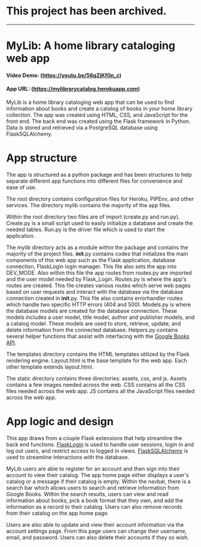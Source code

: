# This project has been archived.

---

# MyLib: A home library cataloging web app
#### Video Demo: (https://youtu.be/56qZjKf0n_c)
#### App URL: (https://mylibrarycatalog.herokuapp.com)

MyLib is a home library cataloging web app that can be used to find information about books and create a catalog of books in your home library collection. The app was created using HTML, CSS, and JavaScript for the front end. The back end was created using the Flask framework in Python. Data is stored and retrieved via a PostgreSQL database using FlaskSQLAlchemy.

# App structure
The app is structured as a python package and has been structures to help separate different app functions into different files for convenience and ease of use.

The root directory contains configuration files for Heroku, PIPEnv, and other services. The directory mylib contains the majority of the app files.

Within the root directory two files are of import (create.py and run.py). Create.py is a small script used to easily initialize a database and create the needed tables. Run.py is the driver file which is used to start the application.

The mylib directory acts as a module within the package and contains the majority of the project files.
__init__.py contains codes that initializes the main components of this web app such as the Flask application, database connection, FlaskLogin login manager. This file also sets 	the app into DEV_MODE. Also within this file the app routes from routes.py are imported and the user model needed by Flask_Login. Routes.py is where the app's routes are created. This file creates various routes which serve web pages based on user requests and interact with the database via the database connection created in __init__.py. This file also contains errorhandler routes which handle two specific HTTP errors (404 and 500). Models.py is where the database models are created for the database connection. These models includes a user model, title model, author and publisher models, and a catalog model. These models are used to store, retrieve, update, and delete information from the connected database. Helpers.py contains several helper functions that assist with interfacing with the [Google Books API](https://developers.google.com/books/).

The templates directory contains the HTML templates utilized by the Flask rendering engine. Layout.html is the base template for the web app. Each other template extends layout.html.

The static directory contains three directories: assets, css, and js. Assets contains a few images needed across the web. CSS contains all the CSS files needed across the web app. JS contains all the JavaScript files needed across the web app.

# App logic and design
This app draws from a couple Flask extensions that help streamline the back end functions. [FlaskLogin](https://flasklogin.readthedocs.io/en/latest/) is used to handle user sessions, login in and log out users, and restrict access to logged in views. [FlaskSQLAlchemy](https://flasksqlalchemy.palletsprojects.com/en/2.x/) is used to streamline interactions with the database.

MyLib users are able to register for an account and then sign into their account to view their catalog. The app home page either displays a user's catalog or a message if their catalog is empty. Within the navbar, there is a search bar which allows users to search and retrieve information from Google Books. Within the search results, users can view and read information about books, pick a book format that they own, and add the information as a record to their catalog. Users can also remove records from their catalog on the app home page.

Users are also able to update and view their account information via the account settings page. From this page users can change their username, email, and password. Users can also delete their accounts if they so wish.
